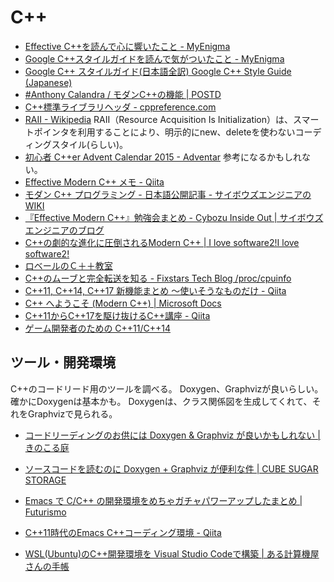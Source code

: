 # C++

* [Effective C++を読んで心に響いたこと - MyEnigma](https://myenigma.hatenablog.com/entry/2015/05/10/184719)
* [Google C++スタイルガイドを読んで気がついたこと - MyEnigma](https://myenigma.hatenablog.com/entry/20140812/1407817246)
* [Google C++ スタイルガイド(日本語全訳) Google C++ Style Guide (Japanese)](https://ttsuki.github.io/styleguide/cppguide.ja.html#C++_Version)
* [#Anthony Calandra / モダンC++の機能 | POSTD](https://postd.cc/modern-cpp-features/)
* [C++標準ライブラリヘッダ - cppreference.com](https://ja.cppreference.com/w/cpp/header)
* [RAII - Wikipedia](https://ja.wikipedia.org/wiki/RAII) RAII（Resource Acquisition Is Initialization）は、スマートポインタを利用することにより、明示的にnew、deleteを使わないコーディングスタイル(らしい)。
* [初心者 C++er Advent Calendar 2015 - Adventar](https://adventar.org/calendars/922) 参考になるかもしれない。
* [Effective Modern C++ メモ - Qiita](https://qiita.com/ktsujino/items/39c8bc23dcdc1f7b17ab)
* [モダン C++ プログラミング - 日本語公開記事 - サイボウズエンジニアのWIKI](https://cybozu.atlassian.net/wiki/spaces/pubjp/pages/8159240/C+)
* [『Effective Modern C++』勉強会まとめ - Cybozu Inside Out | サイボウズエンジニアのブログ](https://blog.cybozu.io/entry/2015/10/05/104021)
* [C++の劇的な進化に圧倒されるModern C++ | I love software2!I love software2!](https://blog.antenna.co.jp/ILSoft2/archives/8850)
* [ロベールのＣ＋＋教室](http://www7b.biglobe.ne.jp/~robe/cpphtml/)
* [C++のムーブと完全転送を知る - Fixstars Tech Blog /proc/cpuinfo](http://proc-cpuinfo.fixstars.com/2016/03/c-html/)
* [C++11, C++14, C++17 新機能まとめ ～使いそうなものだけ - Qiita](https://qiita.com/leon-joel/items/81415c1ef355c6246280)
* [C++ へようこそ (Modern C++) | Microsoft Docs](https://docs.microsoft.com/ja-jp/cpp/cpp/welcome-back-to-cpp-modern-cpp?view=vs-2019)
* [C++11からC++17を駆け抜けるC++講座 - Qiita](https://qiita.com/yumetodo/items/68f58de43094519ae899)
* [ゲーム開発者のための C++11/C++14](https://www.slideshare.net/Reputeless/c11c14)

## ツール・開発環境

C++のコードリード用のツールを調べる。
Doxygen、Graphvizが良いらしい。確かにDoxygenは基本かも。
Doxygenは、クラス関係図を生成してくれて、それをGraphvizで見られる。

* [コードリーディングのお供には Doxygen & Graphviz が良いかもしれない | きのこる庭](http://kinokoru.jp/archives/399)
* [ソースコードを読むのに Doxygen + Graphviz が便利な件 | CUBE SUGAR STORAGE](https://momijiame.tumblr.com/post/23166110981/%E3%82%BD%E3%83%BC%E3%82%B9%E3%82%B3%E3%83%BC%E3%83%89%E3%82%92%E8%AA%AD%E3%82%80%E3%81%AE%E3%81%AB-doxygen-graphviz-%E3%81%8C%E4%BE%BF%E5%88%A9%E3%81%AA%E4%BB%B6)

* [Emacs で C/C++ の開発環境をめちゃガチャパワーアップしたまとめ | Futurismo](https://futurismo.biz/archives/3071)
* [C++11時代のEmacs C++コーディング環境 - Qiita](https://qiita.com/alpha22jp/items/90f7f2ad4f8b1fa089f4)
* [WSL(Ubuntu)のC++開発環境を Visual Studio Codeで構築 | ある計算機屋さんの手帳](http://my-web-site.iobb.net/~yuki/2018-03/soft-tool/wsl-vscode/)
